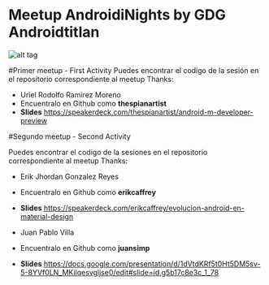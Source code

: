 # Meetup AndroidiNights by GDG Androidtitlan
![alt tag](https://img.evbuc.com/https%3A%2F%2Fimg.evbuc.com%2Fhttps%253A%252F%252Fcdn.evbuc.com%252Fimages%252F13682889%252F90195200561%252F1%252Foriginal.jpg%3Frect%3D0%252C117%252C1800%252C900%26s%3Dce1a7630b851ef28038f071799b3d216?w=1000&s=27e4843aad8e364dc977d0acee883bc3)

#Primer meetup - First Activity
Puedes encontrar el codigo de la sesión en el repositorio correspondiente al meetup 
Thanks:

* Uriel Rodolfo Ramirez Moreno 
* Encuentralo en Github como **thespianartist** 
* **Slides** https://speakerdeck.com/thespianartist/android-m-developer-preview

#Segundo meetup - Second Activity

Puedes encontrar el codigo de la sesiones en el repositorio correspondiente al meetup 
Thanks:

* Erik Jhordan Gonzalez Reyes 
* Encuentralo en Github como **erikcaffrey** 
* **Slides** https://speakerdeck.com/erikcaffrey/evolucion-android-en-material-design

* Juan Pablo Villa
* Encuentralo en Github como **juansimp**
* **Slides** https://docs.google.com/presentation/d/1dVtdKRf5t0Ht5DM5sv-5-8YVf0LN_MKilqesvgljse0/edit#slide=id.g5b17c8e3c_1_78






